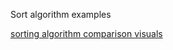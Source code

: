 Sort algorithm examples 

[sorting algorithm comparison visuals](https://www.toptal.com/developers/sorting-algorithms)

